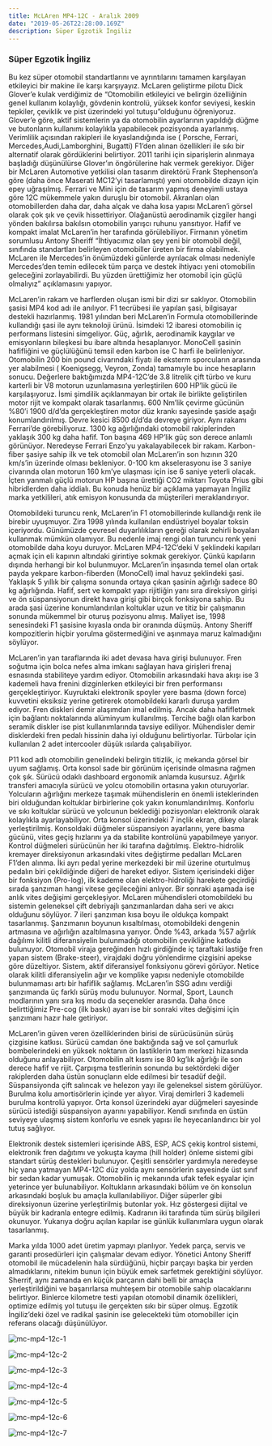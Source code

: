 ```yaml
---
title: McLAren MP4-12C - Aralık 2009
date: "2019-05-26T22:28:00.169Z"
description: Süper Egzotik İngiliz
---
```


### Süper Egzotik İngiliz

Bu kez süper otomobil standartlarını ve ayrıntılarını tamamen karşılayan etkileyici bir makine ile karşı karşıyayız. McLaren geliştirme pilotu Dick Glover’e kulak verdiğimiz de “Otomobilin etkileyici ve belirgin özelliğinin genel kullanım kolaylığı, gövdenin kontrolü, yüksek konfor seviyesi, keskin tepkiler, çeviklik ve pist üzerindeki yol tutuşu”olduğunu öğreniyoruz. Glover’e göre, aktif sistemlerin ya da otomobilin ayarlarının yapıldığı düğme ve butonların kullanımı kolaylıkla yapabilecek pozisyonda ayarlanmış. Verimlilik açısından rakipleri ile kıyaslandığında ise ( Porsche, Ferrari, Mercedes,Audi,Lamborghini, Bugatti) F1’den alınan özellikleri ile sıkı bir alternatif olarak gördüklerini belirtiyor. 2011 tarihi için siparişlerin alınmaya başladığı düşünülürse Glover’ın öngörülerine hak vermek gerekiyor. Diğer bir McLaren Automotive yetkilisi olan tasarım direktörü Frank Stephenson’a göre (daha önce Maserati MC12’yi tasarlamıştı) yeni otomobilde dizayn için epey uğraşılmış. Ferrari ve Mini için de tasarım yapmış deneyimli ustaya göre 12C mükemmele yakın duruşlu bir otomobil. Akranları olan otomobillerden daha dar, daha alçak ve daha kısa yapısı McLaren’i görsel olarak çok şık ve çevik hissettiriyor. Olağanüstü aerodinamik çizgiler hangi yönden bakılırsa bakılsın otomobilin yarışcı ruhunu yansıtıyor. Hafif ve kompakt imalat McLaren’in her tarafında görülebiliyor. Firmanın yönetim sorumlusu Antony Sheriff “İhtiyacımız olan şey yeni bir otomobil değil, sınıfında standartları belirleyen otomobiller üreten bir firma olabilmek. McLaren ile Mercedes’in önümüzdeki günlerde ayrılacak olması nedeniyle Mercedes’den temin edilecek tüm parça ve destek ihtiyacı yeni otomobilin geleceğini zorlayabilirdi. Bu yüzden ürettiğimiz her otomobil için güçlü olmalıyız” açıklamasını yapıyor.   

McLaren’in rakam ve harflerden oluşan ismi bir dizi sır saklıyor. Otomobilin şasisi MP4 kod adı ile anılıyor. F1 tecrübesi ile yapılan şasi, bilgisayar destekli hazırlanmış. 1981 yılından beri McLaren’in Formula otomobillerinde kullandığı şasi ile aynı teknoloji ürünü. İsimdeki 12 ibaresi otomobilin iç performans listesini simgeliyor. Güç, ağırlık, aerodinamik kaygılar ve emisyonların bileşkesi bu ibare altında hesaplanıyor. MonoCell şasinin hafifliğini ve güçlülüğünü temsil eden karbon ise C harfi ile belirleniyor. Otomobilin 200 bin pound civarındaki fiyatı ile eksterm sporcuların arasında yer alabilmesi ( Koenigsegg, Veyron, Zonda) tamamıyle bu ince hesapların sonucu. Değerlere baktığımızda MP4-12C’de 3.8 litrelik çift türbo ve kuru karterli bir V8 motorun uzunlamasına yerleştirilen 600 HP’lik gücü ile karşılaşıyoruz. İsmi şimdilik açıklanmayan bir ortak ile birlikte geliştirilen motor rijit ve kompakt olarak tasarlanmış. 600 Nm’lik çevirme gücünün %80’i 1900 d/d’da gerçekleştiren motor düz krankı sayesinde şaside aşağı konumlandırılmış. Devre kesici 8500 d/d’da devreye giriyor. Aynı rakamı Ferrari’de görebiliyoruz. 1300 kg ağırlığındaki otomobil rakiplerinden yaklaşık 300 kg daha hafif. Ton başına 469 HP’lik güç son derece anlamlı görünüyor. Neredeyse Ferrari Enzo’yu yakalayabilecek bir rakam. Karbon-fiber şasiye sahip ilk ve tek otomobil olan McLaren’in son hızının 320 km/s’in üzerinde olması bekleniyor. 0-100 km akselerasyonu ise 3 saniye civarında olan motorun 160 km’ye ulaşması için ise 6 saniye yeterli olacak. İçten yanmalı güçlü motorun HP başına ürettiği CO2 miktarı Toyota Prius gibi hibridlerden daha iddialı. Bu konuda henüz bir açıklama yapmayan İngiliz marka yetkilileri, atık emisyon konusunda da müşterileri meraklandırıyor.

Otomobildeki turuncu renk, McLaren’in F1 otomobillerinde kullandığı renk ile birebir uyuşmuyor. Zira 1998 yılında kullanılan endüstriyel boyalar toksin içeriyordu. Günümüzde çevresel duyarlılıkların gereği olarak zehirli boyaları kullanmak mümkün olamıyor. Bu nedenle imaj rengi olan turuncu renk yeni otomobilde daha koyu duruyor. McLaren MP4-12C’deki V şeklindeki kapıları açmak için eli kapının altındaki girintiye sokmak gerekiyor. Çünkü kapıların dışında herhangi bir kol bulunmuyor. McLaren’in inşasında temel olan ortak payda yekpare karbon-fiberden (MonoCell) imal havuz şeklindeki şasi. Yaklaşık 5 yıllık bir çalışma sonunda ortaya çıkan şasinin ağırlığı sadece 80 kg ağırlığında. Hafif, sert ve kompakt yapı rijitliğin yanı sıra direksiyon girişi ve ön süspansiyonun direkt hava girişi gibi birçok fonksiyona sahip. Bu arada şasi üzerine konumlandırılan koltuklar uzun ve titiz bir çalışmanın sonunda mükemmel bir oturuş pozisyonu almış. Maliyet ise, 1998 senesindeki F1 şasisine kıyasla onda bir oranında düşmüş. Antony Sheriff kompozitlerin hiçbir yorulma göstermediğini ve aşınmaya maruz kalmadığını söylüyor.

McLaren’in yan taraflarında iki adet devasa hava girişi bulunuyor. Fren soğutma için bolca nefes alma imkanı sağlayan hava girişleri frenaj esnasında stabiliteye yardım ediyor. Otomobilin arkasındaki hava akışı ise 3 kademeli hava frenini dizginlerken etkileyici bir fren performansı gerçekleştiriyor. Kuyruktaki elektronik spoyler yere basma (down force) kuvvetini eksiksiz yerine getirerek otomobildeki kararlı duruşa yardım ediyor. Fren diskleri demir alaşımdan imal edilmiş. Ancak daha hafifletmek için bağlantı noktalarında alüminyum kullanılmış. Tercihe bağlı olan karbon seramik diskler ise pist kullanımlarında tavsiye ediliyor. Mühendisler demir disklerdeki fren pedalı hissinin daha iyi olduğunu belirtiyorlar. Türbolar için kullanılan 2 adet intercooler düşük ısılarda çalışabiliyor.

P11 kod adlı otomobilin genelindeki belirgin titizlik, iç mekanda görsel bir uyum sağlamış. Orta konsol sade bir görünüm içerisinde olmasına rağmen çok şık. Sürücü odaklı dashboard ergonomik anlamda kusursuz. Ağırlık transferi amacıyla sürücü ve yolcu otomobilin ortasına yakın oturuyorlar. Yolcuların ağırlığını merkeze taşımak mühendislerin en önemli isteklerinden biri olduğundan koltuklar birbirlerine çok yakın konumlandırılmış. Konforlu ve sıkı koltuklar sürücü ve yolcunun beklediği pozisyonları elektronik olarak kolaylıkla ayarlayabiliyor. Orta konsol üzerindeki 7 inçlik ekran, dikey olarak yerleştirilmiş. Konsoldaki düğmeler süspansiyon ayarlarını, yere basma gücünü, vites geçiş hızlarını ya da stabilite kontrolünü yapabilmeye yarıyor. Kontrol düğmeleri sürücünün her iki tarafına dağıtılmış. Elektro-hidrolik kremayer direksiyonun arkasındaki vites değiştirme pedalları McLaren F1’den alınma. İki ayrı pedal yerine merkezdeki bir mil üzerine oturtulmuş pedalın biri çekildiğinde diğeri de hareket ediyor. Sistem içerisindeki diğer bir fonksiyon (Pro-log), ilk kademe olan elektro-hidroliği harekete geçirdiği sırada şanzıman hangi vitese geçileceğini anlıyor. Bir sonraki aşamada ise anlık vites değişimi gerçekleşiyor. McLaren mühendisleri otomobildeki bu sistemin geleneksel çift debriyajlı şanzımanlardan daha seri ve akıcı olduğunu söylüyor. 7 ileri şanzıman kısa boyu ile oldukça kompakt tasarlanmış. Şanzımanın boyunun kısaltılması, otomobildeki dengenin artmasına  ve ağırlığın azaltılmasına yarıyor. Önde %43, arkada %57 ağırlık dağılımı kilitli diferansiyelin bulunmadığı otomobilin çevikliğine katkıda bulunuyor. Otomobil viraja gereğinden hızlı girdiğinde iç taraftaki lastiğe fren yapan sistem (Brake-steer), virajdaki doğru yönlendirme çizgisini apekse göre düzeltiyor. Sistem, aktif diferansiyel fonksiyonu görevi görüyor. Netice olarak kilitli diferansiyelin ağır ve komplike yapısı nedeniyle otomobilde bulunmaması artı bir hafiflik sağlamış. McLaren’in SSG adını verdiği şanzımanda üç farklı sürüş modu bulunuyor. Normal, Sport, Launch modlarının yanı sıra kış modu da seçenekler arasında. Daha önce belirttiğimiz Pre-cog (ilk baskı) ayarı ise bir sonraki vites değişimi için şanzımanı hazır hale getiriyor.

McLaren’in güven veren özelliklerinden birisi de sürücüsünün sürüş çizgisine katkısı. Sürücü camdan öne baktığında sağ ve sol çamurluk bombelerindeki en yüksek noktanın ön lastiklerin tam merkezi hizasında olduğunu anlayabiliyor. Otomobilin alt kısmı ise 80 kg’lık ağırlığı ile son derece hafif ve rijit. Çarpışma testlerinin sonunda bu sektördeki diğer rakiplerden daha üstün sonuçların elde edilmesi bir tesadüf değil. Süspansiyonda çift salıncak ve helezon yayı ile geleneksel sistem görülüyor. Burulma kolu amortisörlerin içinde yer alıyor. Viraj demirleri 3 kademeli burulma kontrolü yapıyor. Orta konsol üzerindeki ayar düğmeleri sayesinde sürücü istediği süspansiyon ayarını yapabiliyor. Kendi sınıfında en üstün seviyeye ulaşmış sistem konforlu ve esnek yapısı ile heyecanlandırıcı bir yol tutuş sağlıyor.

Elektronik destek sistemleri içerisinde ABS, ESP, ACS çekiş kontrol sistemi, elektronik fren dağıtımı ve yokuşta kayma (hill holder) önleme sistemi gibi standart sürüş destekleri bulunuyor.  Çeşitli sensörler yardımıyla neredeyse hiç yana yatmayan MP4-12C düz yolda aynı sensörlerin sayesinde üst sınıf bir sedan kadar yumuşak. Otomobilin iç mekanında ufak tefek eşyalar için yeterince yer bulunabiliyor. Koltukların arkasındaki bölüm ve ön konsolun arkasındaki boşluk bu amaçla kullanılabiliyor. Diğer süperler gibi direksiyonun üzerine yerleştirilmiş butonlar yok. Hız göstergesi dijital ve büyük bir kadranla entegre edilmiş. Kadranın iki tarafında tüm sürüş bilgileri okunuyor. Yukarıya doğru açılan kapılar ise günlük kullanımlara uygun olarak tasarlanmış.

Marka yılda 1000 adet üretim yapmayı planlıyor. Yedek parça, servis ve garanti prosedürleri için çalışmalar devam ediyor. Yönetici Antony Sheriff otomobil ile mücadelenin hala sürdüğünü, hiçbir parçayı başka bir yerden almadıklarını, nitekim bunun için büyük emek sarfetmek gerektiğini söylüyor. Sherrif, aynı zamanda en küçük parçanın dahi belli bir amaçla yerleştirildiğini ve başarırlarsa muhteşem bir otomobile sahip olacaklarını belirtiyor. Binlerce kilometre testi yapılan otomobil dinamik özellikleri, optimize edilmiş yol tutuşu ile gerçekten sıkı bir süper olmuş. Egzotik İngiliz’deki özel ve radikal şasinin ise gelecekteki tüm otomobiller için referans olacağı düşünülüyor.

![mc-mp4-12c-1](./mc-mp4-12c-1.jpg)

![mc-mp4-12c-2](./mc-mp4-12c-2.jpg)

![mc-mp4-12c-3](./mc-mp4-12c-3.jpg)

![mc-mp4-12c-4](./mc-mp4-12c-4.jpg)

![mc-mp4-12c-5](./mc-mp4-12c-5.jpg)

![mc-mp4-12c-6](./mc-mp4-12c-6.jpg)

![mc-mp4-12c-7](./mc-mp4-12c-7.jpg)